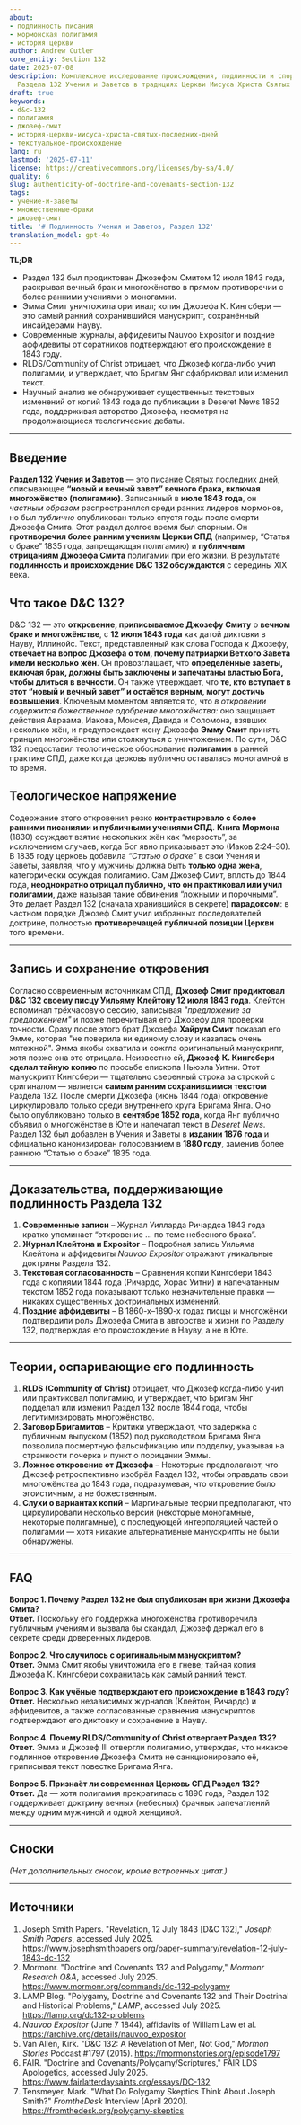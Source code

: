 ```yaml
---
about:
- подлинность писания
- мормонская полигамия
- история церкви
author: Andrew Cutler
core_entity: Section 132
date: 2025-07-08
description: Комплексное исследование происхождения, подлинности и спорных истоков
  Раздела 132 Учения и Заветов в традициях Церкви Иисуса Христа Святых последних дней.
draft: true
keywords:
- d&c-132
- полигамия
- джозеф-смит
- история-церкви-иисуса-христа-святых-последних-дней
- текстуальное-происхождение
lang: ru
lastmod: '2025-07-11'
license: https://creativecommons.org/licenses/by-sa/4.0/
quality: 6
slug: authenticity-of-doctrine-and-covenants-section-132
tags:
- учение-и-заветы
- множественные-браки
- джозеф-смит
title: '# Подлинность Учения и Заветов, Раздел 132'
translation_model: gpt-4o
---
```


**TL;DR** <!-- ≤ 100 words, 3–7 bullets -->

- Раздел 132 был продиктован Джозефом Смитом 12 июля 1843 года, раскрывая вечный брак и многожёнство в прямом противоречии с более ранними учениями о моногамии.
- Эмма Смит уничтожила оригинал; копия Джозефа К. Кингсбери — это самый ранний сохранившийся манускрипт, сохранённый инсайдерами Науву.
- Современные журналы, аффидевиты Nauvoo Expositor и поздние аффидевиты от соратников подтверждают его происхождение в 1843 году.
- RLDS/Community of Christ отрицает, что Джозеф когда-либо учил полигамии, и утверждает, что Бригам Янг сфабриковал или изменил текст.
- Научный анализ не обнаруживает существенных текстовых изменений от копий 1843 года до публикации в Deseret News 1852 года, поддерживая авторство Джозефа, несмотря на продолжающиеся теологические дебаты.

---

## Введение

**Раздел 132 Учения и Заветов** — это писание Святых последних дней, описывающее **“новый и вечный завет” вечного брака, включая многожёнство (полигамию)**. Записанный в **июле 1843 года**, он *частным образом* распространялся среди ранних лидеров мормонов, но был *публично* опубликован только спустя годы после смерти Джозефа Смита. Этот раздел долгое время был спорным. Он **противоречил более ранним учениям Церкви СПД** (например, “Статья о браке” 1835 года, запрещающая полигамию) и **публичным отрицаниям Джозефа Смита** полигамии при его жизни. В результате **подлинность и происхождение D&C 132 обсуждаются** с середины XIX века.

## Что такое D&C 132?

D&C 132 — это **откровение, приписываемое Джозефу Смиту** о **вечном браке и многожёнстве**, с **12 июля 1843 года** как датой диктовки в Науву, Иллинойс. Текст, представленный как слова Господа к Джозефу, **отвечает на вопрос Джозефа о том, почему патриархи Ветхого Завета имели несколько жён**. Он провозглашает, что **определённые заветы, включая брак, должны быть заключены и запечатаны властью Бога, чтобы длиться в вечности**. Он также утверждает, что **те, кто вступает в этот “новый и вечный завет” и остаётся верным, могут достичь возвышения**. Ключевым моментом является то, что *в откровении содержится божественное одобрение многожёнства:* оно защищает действия Авраама, Иакова, Моисея, Давида и Соломона, взявших несколько жён, и предупреждает жену Джозефа **Эмму Смит** принять принцип многожёнства или столкнуться с уничтожением. По сути, D&C 132 предоставил теологическое обоснование **полигамии** в ранней практике СПД, даже когда церковь публично оставалась моногамной в то время.

## Теологическое напряжение

Содержание этого откровения резко **контрастировало с более ранними писаниями и публичными учениями СПД**. **Книга Мормона** (1830) осуждает взятие нескольких жён как “мерзость”, за исключением случаев, когда Бог явно приказывает это (Иаков 2:24–30). В 1835 году церковь добавила *“Статью о браке”* в свои Учения и Заветы, заявляя, что у мужчины должна быть **только одна жена**, категорически осуждая полигамию. Сам Джозеф Смит, вплоть до 1844 года, **неоднократно отрицал публично, что он практиковал или учил полигамии**, даже называя такие обвинения “ложными и порочными”. Это делает Раздел 132 (сначала хранившийся в секрете) **парадоксом**: в частном порядке Джозеф Смит учил избранных последователей доктрине, полностью **противоречащей публичной позиции Церкви** того времени.

---

## Запись и сохранение откровения

Согласно современным источникам СПД, **Джозеф Смит продиктовал D&C 132 своему писцу Уильяму Клейтону 12 июля 1843 года**. Клейтон вспоминал трёхчасовую сессию, записывая *"предложение за предложением"* и позже перечитывая его Джозефу для проверки точности. Сразу после этого брат Джозефа **Хайрум Смит** показал его Эмме, которая "не поверила ни единому слову и казалась очень мятежной". Эмма якобы схватила и сожгла оригинальный манускрипт, хотя позже она это отрицала. Неизвестно ей, **Джозеф К. Кингсбери сделал тайную копию** по просьбе епископа Ньюэла Уитни. Этот манускрипт Кингсбери — тщательно сверенный строка за строкой с оригиналом — является **самым ранним сохранившимся текстом** Раздела 132. После смерти Джозефа (июнь 1844 года) откровение циркулировало только среди внутреннего круга Бригама Янга. Оно было опубликовано только в **сентябре 1852 года**, когда Янг публично объявил о многожёнстве в Юте и напечатал текст в *Deseret News*. Раздел 132 был добавлен в Учения и Заветы в **издании 1876 года** и официально канонизирован голосованием в **1880 году**, заменив более раннюю “Статью о браке” 1835 года.

---

## Доказательства, поддерживающие подлинность Раздела 132

1. **Современные записи** – Журнал Уилларда Ричардса 1843 года кратко упоминает “откровение … по теме небесного брака”.  
2. **Журнал Клейтона и Expositor** – Подробная запись Уильяма Клейтона и аффидевиты *Nauvoo Expositor* отражают уникальные доктрины Раздела 132.  
3. **Текстовая согласованность** – Сравнения копии Кингсбери 1843 года с копиями 1844 года (Ричардс, Хорас Уитни) и напечатанным текстом 1852 года показывают только незначительные правки — никаких существенных доктринальных изменений.  
4. **Поздние аффидевиты** – В 1860-х–1890-х годах писцы и многожёнки подтвердили роль Джозефа Смита в авторстве и жизни по Разделу 132, подтверждая его происхождение в Науву, а не в Юте.

---

## Теории, оспаривающие его подлинность

1. **RLDS (Community of Christ)** отрицает, что Джозеф когда-либо учил или практиковал полигамию, и утверждает, что Бригам Янг подделал или изменил Раздел 132 после 1844 года, чтобы легитимизировать многожёнство. 
2. **Заговор Бригамитов** – Критики утверждают, что задержка с публичным выпуском (1852) под руководством Бригама Янга позволила посмертную фальсификацию или подделку, указывая на странности почерка и пункт о порицании Эммы. 
3. **Ложное откровение от Джозефа** – Некоторые предполагают, что Джозеф ретроспективно изобрёл Раздел 132, чтобы оправдать свои многожёнства до 1843 года, подразумевая, что откровение было эгоистичным, а не божественным. 
4. **Слухи о вариантах копий** – Маргинальные теории предполагают, что циркулировали несколько версий (некоторые моногамные, некоторые полигамные), с последующей интерполяцией частей о полигамии — хотя никакие альтернативные манускрипты не были обнаружены.

---

## FAQ

**Вопрос 1. Почему Раздел 132 не был опубликован при жизни Джозефа Смита?**  
**Ответ.** Поскольку его поддержка многожёнства противоречила публичным учениям и вызвала бы скандал, Джозеф держал его в секрете среди доверенных лидеров.  

**Вопрос 2. Что случилось с оригинальным манускриптом?**  
**Ответ.** Эмма Смит якобы уничтожила его в гневе; тайная копия Джозефа К. Кингсбери сохранилась как самый ранний текст.  

**Вопрос 3. Как учёные подтверждают его происхождение в 1843 году?**  
**Ответ.** Несколько независимых журналов (Клейтон, Ричардс) и аффидевитов, а также согласованные сравнения манускриптов подтверждают его диктовку и сохранение в Науву.  

**Вопрос 4. Почему RLDS/Community of Christ отвергает Раздел 132?**  
**Ответ.** Эмма и Джозеф III отвергли полигамию, утверждая, что никакое подлинное откровение Джозефа Смита не санкционировало её, приписывая текст повестке Бригама Янга.  

**Вопрос 5. Признаёт ли современная Церковь СПД Раздел 132?**  
**Ответ.** Да — хотя полигамия прекратилась с 1890 года, Раздел 132 поддерживает доктрину вечных (небесных) брачных запечатлений между одним мужчиной и одной женщиной.

---

## Сноски

*(Нет дополнительных сносок, кроме встроенных цитат.)*

---

## Источники

1. Joseph Smith Papers. "Revelation, 12 July 1843 [D&C 132]," *Joseph Smith Papers*, accessed July 2025. <https://www.josephsmithpapers.org/paper-summary/revelation-12-july-1843-dc-132> 
2. Mormonr. "Doctrine and Covenants 132 and Polygamy," *Mormonr Research Q&A*, accessed July 2025. <https://www.mormonr.org/commands/dc-132-polygamy> 
3. LAMP Blog. "Polygamy, Doctrine and Covenants 132 and Their Doctrinal and Historical Problems," *LAMP*, accessed July 2025. <https://lamp.org/dc132-problems> 
4. *Nauvoo Expositor* (June 7 1844), affidavits of William Law et al. <https://archive.org/details/nauvoo_expositor> 
5. Van Allen, Kirk. "D&C 132: A Revelation of Men, Not God," *Mormon Stories* Podcast #1797 (2015). <https://mormonstories.org/episode1797> 
6. FAIR. "Doctrine and Covenants/Polygamy/Scriptures," FAIR LDS Apologetics, accessed July 2025. <https://www.fairlatterdaysaints.org/essays/DC-132> 
7. Tensmeyer, Mark. "What Do Polygamy Skeptics Think About Joseph Smith?" *FromtheDesk* Interview (April 2020). <https://fromthedesk.org/polygamy-skeptics>